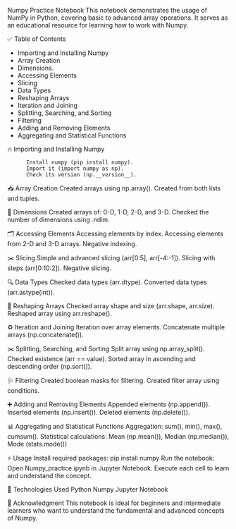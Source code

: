 Numpy Practice Notebook
This notebook demonstrates the usage of NumPy in Python, covering basic to advanced array operations.
It serves as an educational resource for learning how to work with Numpy.

✅ Table of Contents
* Importing and Installing Numpy
* Array Creation
* Dimensions.
* Accessing Elements
* Slicing
* Data Types
* Reshaping Arrays
* Iteration and Joining
* Splitting, Searching, and Sorting
* Filtering
* Adding and Removing Elements
* Aggregating and Statistical Functions

🔥 Importing and Installing Numpy

          Install numpy (pip install numpy).
          Import it (import numpy as np).
          Check its version (np.__version__).

📥 Array Creation
Created arrays using np.array().
Created from both lists and tuples.

📐 Dimensions
Created arrays of:
0-D, 1-D, 2-D, and 3-D.
Checked the number of dimensions using .ndim.

🗂️ Accessing Elements
Accessing elements by index.
Accessing elements from 2-D and 3-D arrays.
Negative indexing.

✂️ Slicing
Simple and advanced slicing (arr[0:5], arr[-4:-1]).
Slicing with steps (arr[0:10:2]).
Negative slicing.

🔍 Data Types
Checked data types (arr.dtype).
Converted data types (arr.astype(int)).

📏 Reshaping Arrays
Checked array shape and size (arr.shape, arr.size).
Reshaped array using arr.reshape().

♻️ Iteration and Joining
Iteration over array elements.
Concatenate multiple arrays (np.concatenate()).

✂️ Splitting, Searching, and Sorting
Split array using np.array_split().
Checked existence (arr == value).
Sorted array in ascending and descending order (np.sort()).

🩺 Filtering
Created boolean masks for filtering.
Created filter array using conditions.

➕ Adding and Removing Elements
Appended elements (np.append()).
Inserted elements (np.insert()).
Deleted elements (np.delete()).

📊 Aggregating and Statistical Functions
Aggregation: sum(), min(), max(), cumsum().
Statistical calculations:
Mean (np.mean()),
Median (np.median()),
Mode (stats.mode())

⚡️ Usage
Install required packages:
pip install numpy
Run the notebook:
Open Numpy_practice.ipynb in Jupyter Notebook.
Execute each cell to learn and understand the concept.

🐍 Technologies Used
Python
Numpy
Jupyter Notebook

👏 Acknowledgment
This notebook is ideal for beginners and intermediate learners who want to understand the fundamental and advanced concepts of Numpy.

